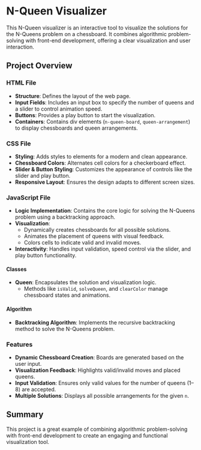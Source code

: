 # N-Queen Visualizer

This N-Queen visualizer is an interactive tool to visualize the solutions for the N-Queens problem on a chessboard. It combines algorithmic problem-solving with front-end development, offering a clear visualization and user interaction.

## Project Overview

### **HTML File**
- **Structure**: Defines the layout of the web page.
- **Input Fields**: Includes an input box to specify the number of queens and a slider to control animation speed.
- **Buttons**: Provides a play button to start the visualization.
- **Containers**: Contains div elements (`n-queen-board`, `queen-arrangement`) to display chessboards and queen arrangements.

### **CSS File**
- **Styling**: Adds styles to elements for a modern and clean appearance.
- **Chessboard Colors**: Alternates cell colors for a checkerboard effect.
- **Slider & Button Styling**: Customizes the appearance of controls like the slider and play button.
- **Responsive Layout**: Ensures the design adapts to different screen sizes.

### **JavaScript File**
- **Logic Implementation**: Contains the core logic for solving the N-Queens problem using a backtracking approach.
- **Visualization**:
  - Dynamically creates chessboards for all possible solutions.
  - Animates the placement of queens with visual feedback.
  - Colors cells to indicate valid and invalid moves.
- **Interactivity**: Handles input validation, speed control via the slider, and play button functionality.

#### **Classes**
- **Queen**: Encapsulates the solution and visualization logic.
  - Methods like `isValid`, `solveQueen`, and `clearColor` manage chessboard states and animations.

#### **Algorithm**
- **Backtracking Algorithm**: Implements the recursive backtracking method to solve the N-Queens problem.

### **Features**
- **Dynamic Chessboard Creation**: Boards are generated based on the user input.
- **Visualization Feedback**: Highlights valid/invalid moves and placed queens.
- **Input Validation**: Ensures only valid values for the number of queens (1–8) are accepted.
- **Multiple Solutions**: Displays all possible arrangements for the given `n`.

## Summary
This project is a great example of combining algorithmic problem-solving with front-end development to create an engaging and functional visualization tool.
